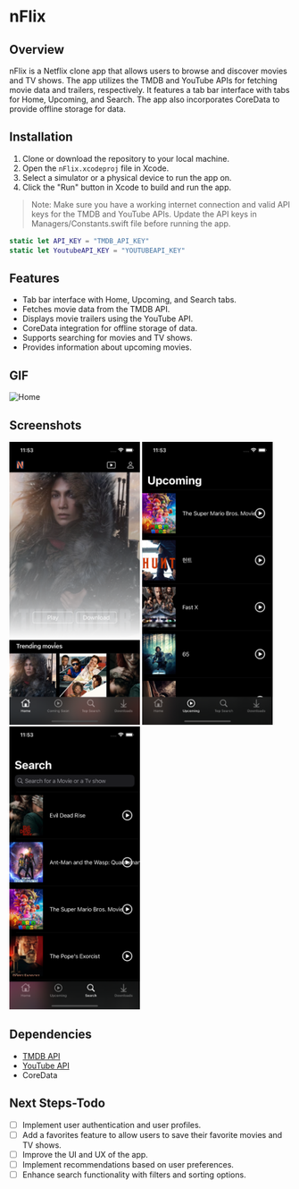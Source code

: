 # nFlix

## Overview

nFlix is a Netflix clone app that allows users to browse and discover movies and TV shows. The app utilizes the TMDB and YouTube APIs for fetching movie data and trailers, respectively. It features a tab bar interface with tabs for Home, Upcoming, and Search. The app also incorporates CoreData to provide offline storage for data.

## Installation

1. Clone or download the repository to your local machine.
2. Open the `nFlix.xcodeproj` file in Xcode.
3. Select a simulator or a physical device to run the app on.
4. Click the "Run" button in Xcode to build and run the app.

> Note: Make sure you have a working internet connection and valid API keys for the TMDB and YouTube APIs. Update the API keys in Managers/Constants.swift file before running the app.

```swift
static let API_KEY = "TMDB_API_KEY"
static let YoutubeAPI_KEY = "YOUTUBEAPI_KEY"
```

## Features

- Tab bar interface with Home, Upcoming, and Search tabs.
- Fetches movie data from the TMDB API.
- Displays movie trailers using the YouTube API.
- CoreData integration for offline storage of data.
- Supports searching for movies and TV shows.
- Provides information about upcoming movies.

## GIF

<div>
<img src="assets/nFlix.gif" alt="Home" width="234" height="506" />
</div>

## Screenshots

<div>
<img src="assets/home.png" alt="Home" width="234" height="506" />
<img src="assets/upcoming.png" alt="Upcoming" width="234" height="506" />
<img src="assets/search.png" alt="Search" width="234" height="506" />
</div>

## Dependencies

- [TMDB API](https://www.themoviedb.org/documentation/api)
- [YouTube API](https://developers.google.com/youtube/v3)
- CoreData

## Next Steps-Todo

- [ ] Implement user authentication and user profiles.
- [ ] Add a favorites feature to allow users to save their favorite movies and TV shows.
- [ ] Improve the UI and UX of the app.
- [ ] Implement recommendations based on user preferences.
- [ ] Enhance search functionality with filters and sorting options.

